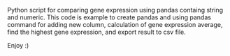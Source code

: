 Python script for comparing gene expression using pandas containg string and numeric. This code is example to create pandas and using pandas command for adding new column, calculation of gene expression average, find the highest gene expression, and export result to csv file.

Enjoy :)
